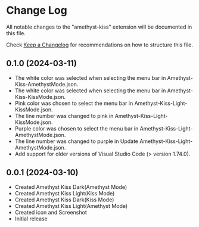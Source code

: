 # Change Log

All notable changes to the "amethyst-kiss" extension will be documented in this file.

Check [Keep a Changelog](http://keepachangelog.com/) for recommendations on how to structure this file.

## 0.1.0 (2024-03-11)
- The white color was selected when selecting the menu bar in Amethyst-Kiss-AmethystMode.json.
- The white color was selected when selecting the menu bar in Amethyst-Kiss-KissMode.json.
- Pink color was chosen to select the menu bar in  Amethyst-Kiss-Light-KissMode.json.
- The line number was changed to pink in  Amethyst-Kiss-Light-KissMode.json.
- Purple color was chosen to select the menu bar in Amethyst-Kiss-Light-AmethystMode.json.
- The line number was changed to purple in Update Amethyst-Kiss-Light-AmethystMode.json.
- Add support for older versions of Visual Studio Code (> version 1.74.0).

## 0.0.1 (2024-03-10)

- Created Amethyst Kiss Dark(Amethyst Mode)
- Created Amethyst Kiss Light(Kiss Mode)
- Created Amethyst Kiss Dark(Kiss Mode)
- Created Amethyst Kiss Light(Amethyst Mode)
- Created icon and Screenshot
- Initial release

  


